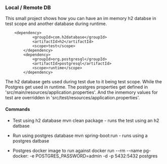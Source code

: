 ### Local / Remote DB

This small project shows how you can have an im memory h2 databse in test scope and another database during runtime.

```
    <dependency>
			<groupId>com.h2database</groupId>
			<artifactId>h2</artifactId>
			<scope>test</scope>
		</dependency>
		<dependency>
			<groupId>org.postgresql</groupId>
			<artifactId>postgresql</artifactId>
			<scope>runtime</scope>
		</dependency>
```
The h2 database gets used during test due to it being test scope. While the Postgres get used in runtime.
The postgres properties get defined in 'src/main/resources/application.properties'.
And the inmemory values for test are overridden in 'src/test/resources/application.properties'.

#### Commands
 - Test using h2 database
mvn clean package - runs the test using an h2 datbase

 - Run using postgres database
mvn spring-boot:run - runs using a postgres datbase

 - Postgres docker image to run against
docker run --rm --name pg-docker: -e POSTGRES_PASSWORD=admin -d -p 5432:5432 postgres
